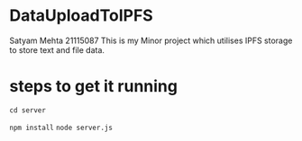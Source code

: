 # DataUploadToIPFS
Satyam Mehta 21115087
This is my Minor project which utilises IPFS storage to store text and file data.
# steps to get it running
``` npm
cd server
```
`
npm install
`
`
node server.js
`
